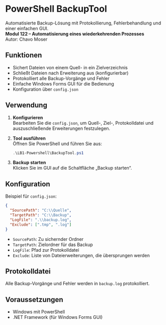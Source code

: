 # PowerShell BackupTool

Automatisierte Backup-Lösung mit Protokollierung, Fehlerbehandlung und einer einfachen GUI.  
**Modul 122 – Automatisierung eines wiederkehrenden Prozesses**  
Autor: Chavo Moser

## Funktionen

- Sichert Dateien von einem Quell- in ein Zielverzeichnis
- Schließt Dateien nach Erweiterung aus (konfigurierbar)
- Protokolliert alle Backup-Vorgänge und Fehler
- Einfache Windows Forms GUI für die Bedienung
- Konfiguration über `config.json`

## Verwendung

1. **Konfigurieren**  
    Bearbeiten Sie die `config.json`, um Quell-, Ziel-, Protokolldatei und auszuschließende Erweiterungen festzulegen.

2. **Tool ausführen**  
    Öffnen Sie PowerShell und führen Sie aus:

    ```powershell
    .\LB1-Powershell\BackupTool.ps1
    ```

3. **Backup starten**  
    Klicken Sie im GUI auf die Schaltfläche „Backup starten“.

## Konfiguration

Beispiel für `config.json`:

```json
{
  "SourcePath": "C:\\Quelle",
  "TargetPath": "C:\\Backup",
  "LogFile": ".\\backup.log",
  "Exclude": [".tmp", ".log"]
}
```

- `SourcePath`: Zu sichernder Ordner
- `TargetPath`: Zielordner für das Backup
- `LogFile`: Pfad zur Protokolldatei
- `Exclude`: Liste von Dateierweiterungen, die übersprungen werden

## Protokolldatei

Alle Backup-Vorgänge und Fehler werden in `backup.log` protokolliert.

## Voraussetzungen

- Windows mit PowerShell
- .NET Framework (für Windows Forms GUI)

##